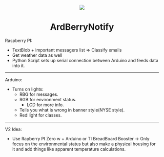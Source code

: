 <p align="center">
  <img src="https://github.com/ismaildude/ArdBerryNotify/raw/master/ArdRasp%20logo.png" />
</p>
<h1 align="center">
  ArdBerryNotify
</h1>
Raspberry PI:

* TextBlob + Important messagers list => Classify emails
* Get weather data as well
* Python Script sets up serial connection between Arduino and feeds data into it.

***
Arduino:

* Turns on lights:
    * RBG for messages.
    * RGB for environment status.
      * LCD for more info.
    * Tells you what is wrong in banner style(NYSE style).
    * Red light for classes.

***
V2 Idea:

* Use Rapberry PI Zero w + Arduino or TI BreadBoard Booster -> Only focus on the environmental status but also make a physical housing for it and add things like apparent temperature calculations.


